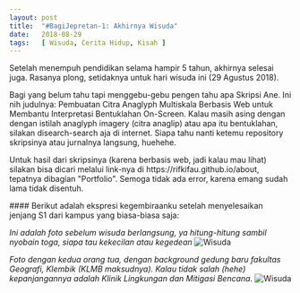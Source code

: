 ```yaml
---
layout: post
title:  "#BagiJepretan-1: Akhirnya Wisuda"
date:   2018-08-29
tags:   [ Wisuda, Cerita Hidup, Kisah ]
---
```


<p class="intro"><span class="dropcap">S</span>etelah menempuh pendidikan selama hampir 5 tahun, akhirnya selesai juga. Rasanya plong, setidaknya untuk hari wisuda ini (29 Agustus 2018).</p>
<p>Bagi yang belum tahu tapi menggebu-gebu pengen tahu apa Skripsi Ane. Ini nih judulnya: Pembuatan Citra Anaglyph Multiskala Berbasis Web untuk Membantu Interpretasi Bentuklahan On-Screen. Kalau masih asing dengan dengan istilah anaglyph imagery (citra anaglip) atau apa itu bentuklahan, silakan disearch-search aja di internet. Siapa tahu nanti ketemu repository skripsinya atau jurnalnya langsung, huehehe.</p>
<p>
Untuk hasil dari skripsinya (karena berbasis web, jadi kalau mau lihat) silakan bisa dicari melalui link-nya di https://rifkifau.github.io/about, tepatnya dibagian "Portfolio". Semoga tidak ada error, karena emang sudah lama tidak disentuh.
</p>
#### Berikut adalah ekspresi kegembiraanku setelah menyelesaikan jenjang S1 dari kampus yang biasa-biasa saja:

*Ini adalah foto sebelum wisuda berlangsung, ya hitung-hitung sambil nyobain toga, siapa tau kekecilan atau kegedean*
![Wisuda](../../images/wisuda/prawisuda.JPG)

*Foto dengan kedua orang tua, dengan background gedung baru fakultas Geografi, Klembik (KLMB maksudnya). Kalau tidak salah (hehe) kepanjangannya adalah Klinik Lingkungan dan Mitigasi Bencana.*
![Wisuda](../../images/wisuda/wisuda-universitas.jpg)
